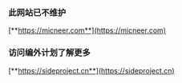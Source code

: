 ### 此网站已不维护

[**https://micneer.com**](https://micneer.com) 

### 访问编外计划了解更多

[**https://sideproject.cn**](https://sideproject.cn)
